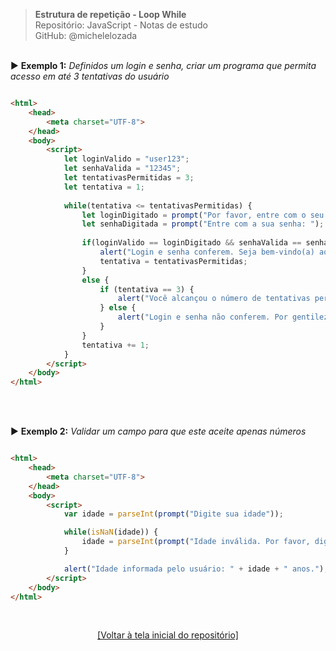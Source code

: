 > **Estrutura de repetição - Loop While**    
> Repositório: JavaScript - Notas de estudo     
> GitHub: @michelelozada
&nbsp;
     
&nbsp;    
:arrow_forward: **Exemplo 1:** *Definidos um login e senha, criar um programa que permita acesso em até 3 tentativas do usuário*    
```html

<html>
	<head>
		<meta charset="UTF-8">
	</head>
	<body>
		<script>
			let loginValido = "user123";
			let senhaValida = "12345";
			let tentativasPermitidas = 3;
			let tentativa = 1;
			
			while(tentativa <= tentativasPermitidas) {
				let loginDigitado = prompt("Por favor, entre com o seu login: ");
				let senhaDigitada = prompt("Entre com a sua senha: ");
			
				if(loginValido == loginDigitado && senhaValida == senhaDigitada) {
					alert("Login e senha conferem. Seja bem-vindo(a) ao sistema!");
					tentativa = tentativasPermitidas;  
				} 
				else {
					if (tentativa == 3) {
						alert("Você alcançou o número de tentativas permitidas para login no sistema. Caso necessário, contate o administrador.");
					} else {
						alert("Login e senha não conferem. Por gentileza, tente digitá-los novamente. Tentativa(s) restante(s): " + (tentativasPermitidas - tentativa));
					}
				}
				tentativa += 1; 
			}
		</script>
	</body>
</html>
```
&nbsp;
     
&nbsp;   
:arrow_forward: **Exemplo 2:** *Validar um campo para que este aceite apenas números*    
```html

<html>
	<head>
		<meta charset="UTF-8">
	</head>
	<body>
		<script>
			var idade = parseInt(prompt("Digite sua idade"));

			while(isNaN(idade)) {
				idade = parseInt(prompt("Idade inválida. Por favor, digite novamente sua idade"));    
			}

			alert("Idade informada pelo usuário: " + idade + " anos.");
		</script>
	</body>	
</html>
```

&nbsp;

<div align="center">
<a href="https://github.com/michelelozada/JavaScript-Study-Notes">[Voltar à tela inicial do repositório]</a>
</div>
     
